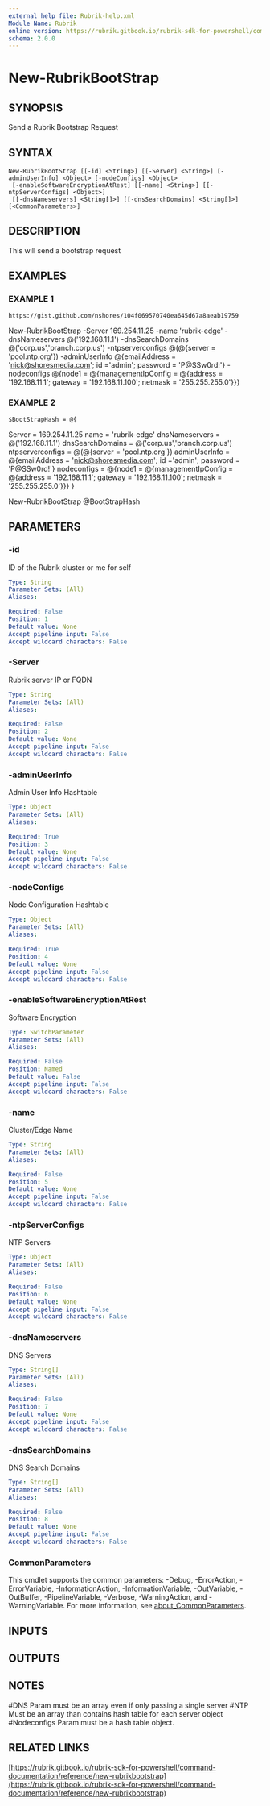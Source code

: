 ```yaml
---
external help file: Rubrik-help.xml
Module Name: Rubrik
online version: https://rubrik.gitbook.io/rubrik-sdk-for-powershell/command-documentation/reference/new-rubrikbootstrap
schema: 2.0.0
---
```


# New-RubrikBootStrap

## SYNOPSIS
Send a Rubrik Bootstrap Request

## SYNTAX

```
New-RubrikBootStrap [[-id] <String>] [[-Server] <String>] [-adminUserInfo] <Object> [-nodeConfigs] <Object>
 [-enableSoftwareEncryptionAtRest] [[-name] <String>] [[-ntpServerConfigs] <Object>]
 [[-dnsNameservers] <String[]>] [[-dnsSearchDomains] <String[]>] [<CommonParameters>]
```

## DESCRIPTION
This will send a bootstrap request

## EXAMPLES

### EXAMPLE 1
```
https://gist.github.com/nshores/104f069570740ea645d67a8aeab19759
```

New-RubrikBootStrap -Server 169.254.11.25
-name 'rubrik-edge' 
-dnsNameservers @('192.168.11.1')
-dnsSearchDomains @('corp.us','branch.corp.us')
-ntpserverconfigs @(@{server = 'pool.ntp.org'})
-adminUserInfo @{emailAddress = 'nick@shoresmedia.com'; id ='admin'; password = 'P@SSw0rd!'}
-nodeconfigs @{node1 = @{managementIpConfig = @{address = '192.168.11.1'; gateway = '192.168.11.100'; netmask = '255.255.255.0'}}}

### EXAMPLE 2
```
$BootStrapHash = @{
```

Server = 169.254.11.25
  name = 'rubrik-edge' 
  dnsNameservers = @('192.168.11.1')
  dnsSearchDomains = @('corp.us','branch.corp.us')
  ntpserverconfigs = @(@{server = 'pool.ntp.org'})
  adminUserInfo = @{emailAddress = 'nick@shoresmedia.com'; id ='admin'; password = 'P@SSw0rd!'}
  nodeconfigs = @{node1 = @{managementIpConfig = @{address = '192.168.11.1'; gateway = '192.168.11.100'; netmask = '255.255.255.0'}}}
}

New-RubrikBootStrap @BootStrapHash

## PARAMETERS

### -id
ID of the Rubrik cluster or me for self

```yaml
Type: String
Parameter Sets: (All)
Aliases:

Required: False
Position: 1
Default value: None
Accept pipeline input: False
Accept wildcard characters: False
```

### -Server
Rubrik server IP or FQDN

```yaml
Type: String
Parameter Sets: (All)
Aliases:

Required: False
Position: 2
Default value: None
Accept pipeline input: False
Accept wildcard characters: False
```

### -adminUserInfo
Admin User Info Hashtable

```yaml
Type: Object
Parameter Sets: (All)
Aliases:

Required: True
Position: 3
Default value: None
Accept pipeline input: False
Accept wildcard characters: False
```

### -nodeConfigs
Node Configuration Hashtable

```yaml
Type: Object
Parameter Sets: (All)
Aliases:

Required: True
Position: 4
Default value: None
Accept pipeline input: False
Accept wildcard characters: False
```

### -enableSoftwareEncryptionAtRest
Software Encryption

```yaml
Type: SwitchParameter
Parameter Sets: (All)
Aliases:

Required: False
Position: Named
Default value: False
Accept pipeline input: False
Accept wildcard characters: False
```

### -name
Cluster/Edge Name

```yaml
Type: String
Parameter Sets: (All)
Aliases:

Required: False
Position: 5
Default value: None
Accept pipeline input: False
Accept wildcard characters: False
```

### -ntpServerConfigs
NTP Servers

```yaml
Type: Object
Parameter Sets: (All)
Aliases:

Required: False
Position: 6
Default value: None
Accept pipeline input: False
Accept wildcard characters: False
```

### -dnsNameservers
DNS Servers

```yaml
Type: String[]
Parameter Sets: (All)
Aliases:

Required: False
Position: 7
Default value: None
Accept pipeline input: False
Accept wildcard characters: False
```

### -dnsSearchDomains
DNS Search Domains

```yaml
Type: String[]
Parameter Sets: (All)
Aliases:

Required: False
Position: 8
Default value: None
Accept pipeline input: False
Accept wildcard characters: False
```

### CommonParameters
This cmdlet supports the common parameters: -Debug, -ErrorAction, -ErrorVariable, -InformationAction, -InformationVariable, -OutVariable, -OutBuffer, -PipelineVariable, -Verbose, -WarningAction, and -WarningVariable. For more information, see [about_CommonParameters](http://go.microsoft.com/fwlink/?LinkID=113216).

## INPUTS

## OUTPUTS

## NOTES
#DNS Param must be an array even if only passing a single server
#NTP Must be an array than contains hash table for each server object
#Nodeconfigs Param must be a hash table object.

## RELATED LINKS

[https://rubrik.gitbook.io/rubrik-sdk-for-powershell/command-documentation/reference/new-rubrikbootstrap](https://rubrik.gitbook.io/rubrik-sdk-for-powershell/command-documentation/reference/new-rubrikbootstrap)

